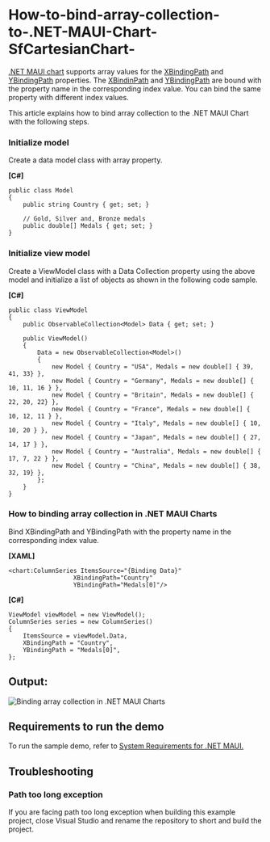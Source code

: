 # How-to-bind-array-collection-to-.NET-MAUI-Chart-SfCartesianChart-

[.NET MAUI chart](https://www.syncfusion.com/maui-controls/maui-charts) supports array values for the [XBindingPath](https://help.syncfusion.com/cr/maui/Syncfusion.Maui.Charts.ChartSeries.html#Syncfusion_Maui_Charts_ChartSeries_XBindingPath) and [YBindingPath](https://help.syncfusion.com/cr/maui/Syncfusion.Maui.Charts.XYDataSeries.html#Syncfusion_Maui_Charts_XYDataSeries_YBindingPath) properties. The [XBindinPath](https://help.syncfusion.com/cr/maui/Syncfusion.Maui.Charts.ChartSeries.html#Syncfusion_Maui_Charts_ChartSeries_XBindingPath) and [YBindingPath](https://help.syncfusion.com/cr/maui/Syncfusion.Maui.Charts.XYDataSeries.html#Syncfusion_Maui_Charts_XYDataSeries_YBindingPath) are bound with the property name in the corresponding index value. You can bind the same property with different index values.

This article explains how to bind array collection to the .NET MAUI Chart with the following steps.

### Initialize model
Create a data model class with array property.

**[C#]**

```
public class Model
{
	public string Country { get; set; }

	// Gold, Silver and, Bronze medals
	public double[] Medals { get; set; }
}
```
### Initialize view model
Create a ViewModel class with a Data Collection property using the above model and initialize a list of objects as shown in the following code sample.

**[C#]**

```
public class ViewModel
{
    public ObservableCollection<Model> Data { get; set; }

    public ViewModel()
    {
        Data = new ObservableCollection<Model>()
        {
            new Model { Country = "USA", Medals = new double[] { 39, 41, 33} },
            new Model { Country = "Germany", Medals = new double[] { 10, 11, 16 } },
            new Model { Country = "Britain", Medals = new double[] { 22, 20, 22} },
            new Model { Country = "France", Medals = new double[] { 10, 12, 11 } },
            new Model { Country = "Italy", Medals = new double[] { 10, 10, 20 } },
            new Model { Country = "Japan", Medals = new double[] { 27, 14, 17 } },
            new Model { Country = "Australia", Medals = new double[] { 17, 7, 22 } },
            new Model { Country = "China", Medals = new double[] { 38, 32, 19} },
        };
    }
}
```
### How to binding array collection in .NET MAUI Charts
Bind XBindingPath and YBindingPath with the property name in the corresponding index value.

**[XAML]**

  ```
<chart:ColumnSeries ItemsSource="{Binding Data}"
                    XBindingPath="Country"
                    YBindingPath="Medals[0]"/>
  ```

**[C#]**

```
ViewModel viewModel = new ViewModel();
ColumnSeries series = new ColumnSeries()
{
	ItemsSource = viewModel.Data,
	XBindingPath = "Country",
	YBindingPath = "Medals[0]",
};
```
## Output:
![Binding array collection in .NET MAUI Charts](https://user-images.githubusercontent.com/61832185/202373080-754fb273-36a6-4499-9e62-a3a48a329634.png)

## <a name="requirements-to-run-the-demo"></a>Requirements to run the demo ##

To run the sample demo, refer to [System Requirements for .NET MAUI.](https://help.syncfusion.com/maui/system-requirements)

## <a name="troubleshooting"></a>Troubleshooting ##
### Path too long exception
If you are facing path too long exception when building this example project, close Visual Studio and rename the repository to short and build the project.




